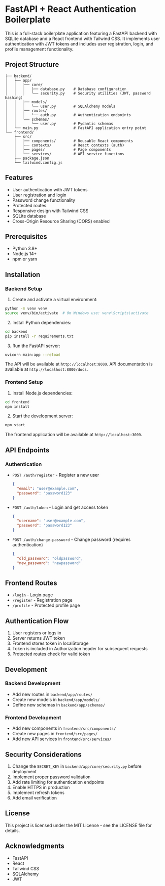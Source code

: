 # FastAPI + React Authentication Boilerplate

This is a full-stack boilerplate application featuring a FastAPI backend with SQLite database and a React frontend with Tailwind CSS. It implements user authentication with JWT tokens and includes user registration, login, and profile management functionality.

## Project Structure

```
├── backend/
│   ├── app/
│   │   ├── core/
│   │   │   ├── database.py    # Database configuration
│   │   │   └── security.py    # Security utilities (JWT, password hashing)
│   │   ├── models/
│   │   │   └── user.py        # SQLAlchemy models
│   │   ├── routes/
│   │   │   └── auth.py        # Authentication endpoints
│   │   └── schemas/
│   │       └── user.py        # Pydantic schemas
│   └── main.py                # FastAPI application entry point
└── frontend/
    ├── src/
    │   ├── components/        # Reusable React components
    │   ├── contexts/          # React contexts (auth)
    │   ├── pages/             # Page components
    │   └── services/          # API service functions
    ├── package.json
    └── tailwind.config.js
```

## Features

- User authentication with JWT tokens
- User registration and login
- Password change functionality
- Protected routes
- Responsive design with Tailwind CSS
- SQLite database
- Cross-Origin Resource Sharing (CORS) enabled

## Prerequisites

- Python 3.8+
- Node.js 14+
- npm or yarn

## Installation

### Backend Setup

1. Create and activate a virtual environment:
```bash
python -m venv venv
source venv/bin/activate  # On Windows use: venv\Scripts\activate
```

2. Install Python dependencies:
```bash
cd backend
pip install -r requirements.txt
```

3. Run the FastAPI server:
```bash
uvicorn main:app --reload
```

The API will be available at `http://localhost:8000`.
API documentation is available at `http://localhost:8000/docs`.

### Frontend Setup

1. Install Node.js dependencies:
```bash
cd frontend
npm install
```

2. Start the development server:
```bash
npm start
```

The frontend application will be available at `http://localhost:3000`.

## API Endpoints

### Authentication

- `POST /auth/register` - Register a new user
  ```json
  {
    "email": "user@example.com",
    "password": "password123"
  }
  ```

- `POST /auth/token` - Login and get access token
  ```json
  {
    "username": "user@example.com",
    "password": "password123"
  }
  ```

- `POST /auth/change-password` - Change password (requires authentication)
  ```json
  {
    "old_password": "oldpassword",
    "new_password": "newpassword"
  }
  ```

## Frontend Routes

- `/login` - Login page
- `/register` - Registration page
- `/profile` - Protected profile page

## Authentication Flow

1. User registers or logs in
2. Server returns JWT token
3. Frontend stores token in localStorage
4. Token is included in Authorization header for subsequent requests
5. Protected routes check for valid token

## Development

### Backend Development

- Add new routes in `backend/app/routes/`
- Create new models in `backend/app/models/`
- Define new schemas in `backend/app/schemas/`

### Frontend Development

- Add new components in `frontend/src/components/`
- Create new pages in `frontend/src/pages/`
- Add new API services in `frontend/src/services/`

## Security Considerations

1. Change the `SECRET_KEY` in `backend/app/core/security.py` before deployment
2. Implement proper password validation
3. Add rate limiting for authentication endpoints
4. Enable HTTPS in production
5. Implement refresh tokens
6. Add email verification

## License

This project is licensed under the MIT License - see the LICENSE file for details.

## Acknowledgments

- FastAPI
- React
- Tailwind CSS
- SQLAlchemy
- JWT